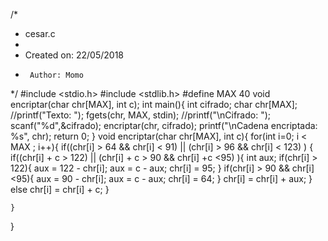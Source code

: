 /*
 * cesar.c
 *
 *  Created on: 22/05/2018
 *      Author: Momo
 */
#include <stdio.h>
#include <stdlib.h>
#define MAX 40
void encriptar(char chr[MAX], int c);
int main(){
	int cifrado;
	char chr[MAX];
	//printf("Texto: ");
	fgets(chr, MAX, stdin);
	//printf("\nCifrado: ");
	scanf("%d",&cifrado);
	encriptar(chr, cifrado);
	printf("\nCadena encriptada: %s", chr);
	return 0;
}
void encriptar(char chr[MAX], int c){
	for(int i=0; i < MAX ; i++){
		if((chr[i] > 64 && chr[i] < 91) || (chr[i] > 96 && chr[i] < 123) ) {
			if((chr[i] + c > 122) || (chr[i] + c > 90 && chr[i] +c <95) ){
				int aux;
				if(chr[i] > 122){
					aux = 122 - chr[i];
					aux = c - aux;
					chr[i] = 95;
				}
				if(chr[i] > 90 && chr[i] <95){
					aux = 90 - chr[i];
					aux = c - aux;
					chr[i] = 64;
				}
				chr[i] = chr[i] + aux;
			}
			else chr[i] = chr[i] + c;
		}

	}
}
